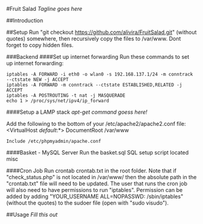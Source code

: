 #Fruit Salad
*Tagline goes here*

##Introduction

##Setup
Run "git checkout https://github.com/alivira/FruitSalad.git" (without quotes) somewhere, then recursively copy the files to /var/www. Dont forget to copy hidden files.

###Backend
####Set up internet forwarding
Run these commands to set up internet forwarding:

    iptables -A FORWARD -i eth0 -o wlan0 -s 192.168.137.1/24 -m conntrack --ctstate NEW -j ACCEPT
    iptables -A FORWARD -m conntrack --ctstate ESTABLISHED,RELATED -j ACCEPT
    iptables -A POSTROUTING -t nat -j MASQUERADE
    echo 1 > /proc/sys/net/ipv4/ip_forward

####Setup a LAMP stack 
*apt-get command goess here!*

Add the following to the bottom of your /etc/apache2/apache2.conf file:
    <VirtualHost _default_:*>
        DocumentRoot /var/www
    </VirtualHost>

    Include /etc/phpmyadmin/apache.conf


####Basket - MySQL Server
Run the basket.sql SQL setup script located misc

####Cron Job
Run crontab crontab.txt in the root folder. Note that if "check_status.php" is not located in /var/www/ then the absolute path in the "crontab.txt" file will need to be updated. The user that runs the cron job will also need to have permissions to run "iptables". Permission can be added by adding "YOUR_USERNAME ALL=NOPASSWD: /sbin/iptables" (without the quotes) to the sudoer file (open with "sudo visudo").

##Usage
*Fill this out*
